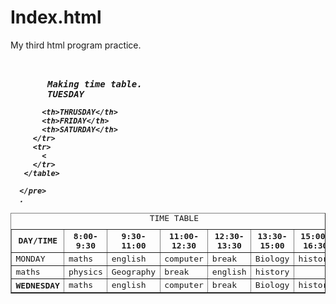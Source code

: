 # Index.html
My third html program practice.
<!DOCTYPE html>
<html lang= "en">
<head>
  <title> HTML3</title>
</head>
<body>
  <pre>
    <b>
    <i>
       Making time table.
       <table border ="1">
         <caption> TIME TABLE</caption>
         <tr>
           <th> DAY/TIME</th>
            <th> 8:00-9:30</th>
           <th> 9:30-11:00</th>
           <th>11:00-12:30</th>
           <th>12:30-13:30</th>
           <th>13:30-15:00</th>
           <th>15:00-16:30</th>
         </tr>
         <tr>
           <td> MONDAY</td>
           <td> maths</td>
           <td> english</td>
           <td> computer</td>
           <td> break</td>
           <td> Biology</td>
           <td> history</td>
         </tr>
         <tr
           <td>TUESDAY</td>
           <td> maths</td>
           <td> physics</td>
           <td> Geography</td>
           <td> break</td>
           <td> english</td>
           <td> history</td>
       </tr>
         <tr>
           <th>WEDNESDAY</th>
           <td> maths</td>
           <td> english</td>
           <td> computer</td>
           <td> break</td>
           <td> Biology</td>
           <td> history</td>
         </tr>
           
           <th>THRUSDAY</th>
           <th>FRIDAY</th>
           <th>SATURDAY</th>
         </tr>
         <tr>
           <
         </tr>
       </table>
        
      </pre>
      .
  
      
  </b>
</body>
</html>

